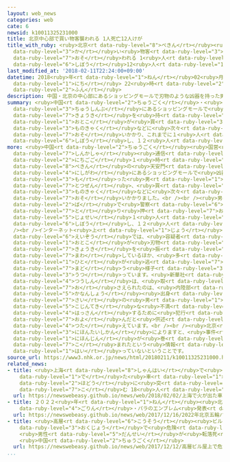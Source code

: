 ```yaml
---
layout: web_news
categories: web
cate: 6
newsid: k10011325231000
title: 北京中心部で買い物客襲われる 1人死亡12人けが
title_with_ruby: <ruby>北京<rt data-ruby-level="8">ぺきん</rt></ruby><ruby>中心部<rt data-ruby-level="3">ちゅうしんぶ</rt></ruby>で<ruby>買<rt
  data-ruby-level="3">か</rt></ruby>い<ruby>物客<rt data-ruby-level="3">ものきゃく</rt></ruby><ruby>襲<rt
  data-ruby-level="7">おそ</rt></ruby>われる 1<ruby>人<rt data-ruby-level="1">にん</rt></ruby><ruby>死亡<rt
  data-ruby-level="6">しぼう</rt></ruby>12<ruby>人<rt data-ruby-level="1">にん</rt></ruby>けが
last_modified_at: '2018-02-11T22:24:00+09:00'
datetime: 2018<ruby>年<rt data-ruby-level="1">ねん</rt></ruby>02<ruby>月<rt data-ruby-level="1">がつ</rt></ruby>11<ruby>日<rt
  data-ruby-level="1">にち</rt></ruby> 22<ruby>時<rt data-ruby-level="2">じ</rt></ruby>24<ruby>分<rt
  data-ruby-level="2">ふん</rt></ruby>
description: 中国・北京の中心部にあるショッピングモールで刃物のような凶器を持った男が買い物客などに次々と襲いかかり、これまでに１人が死亡し、１２人がけがをしました。
summary: <ruby>中国<rt data-ruby-level="2">ちゅうごく</rt></ruby>・<ruby>北京<rt data-ruby-level="8">ぺきん</rt></ruby>の<ruby>中心部<rt
  data-ruby-level="3">ちゅうしんぶ</rt></ruby>にあるショッピングモールで<ruby>刃物<rt data-ruby-level="7">はもの</rt></ruby>のような<ruby>凶器<rt
  data-ruby-level="7">きょうき</rt></ruby>を<ruby>持<rt data-ruby-level="3">も</rt></ruby>った<ruby>男<rt
  data-ruby-level="1">おとこ</rt></ruby>が<ruby>買<rt data-ruby-level="3">か</rt></ruby>い<ruby>物客<rt
  data-ruby-level="3">ものきゃく</rt></ruby>などに<ruby>次々<rt data-ruby-level="3">つぎつぎ</rt></ruby>と<ruby>襲<rt
  data-ruby-level="7">おそ</rt></ruby>いかかり、これまでに１<ruby>人<rt data-ruby-level="1">にん</rt></ruby>が<ruby>死亡<rt
  data-ruby-level="6">しぼう</rt></ruby>し、１２<ruby>人<rt data-ruby-level="1">にん</rt></ruby>がけがをしました。
more: <ruby>中国<rt data-ruby-level="2">ちゅうごく</rt></ruby><ruby>国営<rt data-ruby-level="5">こくえい</rt></ruby>の<ruby>新華社<rt
  data-ruby-level="7">しんかしゃ</rt></ruby><ruby>通信<rt data-ruby-level="4">つうしん</rt></ruby>によりますと、１１<ruby>日午後<rt
  data-ruby-level="2">にちごご</rt></ruby>１<ruby>時<rt data-ruby-level="2">じ</rt></ruby>ごろ、<ruby>北京<rt
  data-ruby-level="8">ぺきん</rt></ruby>の<ruby>天安門<rt data-ruby-level="3">てんあんもん</rt></ruby>の<ruby>西側<rt
  data-ruby-level="4">にしがわ</rt></ruby>にあるショッピングモールで<ruby>凶器<rt data-ruby-level="7">きょうき</rt></ruby>を<ruby>持<rt
  data-ruby-level="3">も</rt></ruby>った<ruby>男<rt data-ruby-level="1">おとこ</rt></ruby>が<ruby>突然<rt
  data-ruby-level="7">とつぜん</rt></ruby>、<ruby>買<rt data-ruby-level="3">か</rt></ruby>い<ruby>物客<rt
  data-ruby-level="3">ものきゃく</rt></ruby>などに<ruby>次々<rt data-ruby-level="3">つぎつぎ</rt></ruby>と<ruby>襲<rt
  data-ruby-level="7">おそ</rt></ruby>いかかりました。<br /><br /><ruby>男<rt data-ruby-level="1">おとこ</rt></ruby>はその<ruby>場<rt
  data-ruby-level="2">ば</rt></ruby>で<ruby>警察<rt data-ruby-level="6">けいさつ</rt></ruby>に<ruby>取<rt
  data-ruby-level="7">と</rt></ruby>り<ruby>押<rt data-ruby-level="7">お</rt></ruby>さえられましたが、これまでに<ruby>女性<rt
  data-ruby-level="5">じょせい</rt></ruby>１<ruby>人<rt data-ruby-level="1">にん</rt></ruby>が<ruby>死亡<rt
  data-ruby-level="6">しぼう</rt></ruby>し、１２<ruby>人<rt data-ruby-level="1">にん</rt></ruby>がけがをしたということです。<br
  /><br />インターネット<ruby>上<rt data-ruby-level="1">じょう</rt></ruby>に<ruby>投稿<rt data-ruby-level="7">とうこう</rt></ruby>された<ruby>映像<rt
  data-ruby-level="6">えいぞう</rt></ruby>では、<ruby>容疑者<rt data-ruby-level="6">ようぎしゃ</rt></ruby>とみられる<ruby>男<rt
  data-ruby-level="1">おとこ</rt></ruby>が<ruby>刃物<rt data-ruby-level="7">はもの</rt></ruby>のような<ruby>凶器<rt
  data-ruby-level="7">きょうき</rt></ruby>を<ruby>振<rt data-ruby-level="7">ふ</rt></ruby>り<ruby>回<rt
  data-ruby-level="7">まわ</rt></ruby>しているほか、<ruby>多<rt data-ruby-level="2">おお</rt></ruby>くの<ruby>人<rt
  data-ruby-level="1">ひと</rt></ruby>が<ruby>逃<rt data-ruby-level="7">に</rt></ruby>げ<ruby>惑<rt
  data-ruby-level="7">まど</rt></ruby>う<ruby>様子<rt data-ruby-level="3">ようす</rt></ruby>が<ruby>写<rt
  data-ruby-level="3">うつ</rt></ruby>っています。<ruby>新華社<rt data-ruby-level="7">しんかしゃ</rt></ruby><ruby>通信<rt
  data-ruby-level="4">つうしん</rt></ruby>は、<ruby>取<rt data-ruby-level="7">と</rt></ruby>り<ruby>押<rt
  data-ruby-level="7">お</rt></ruby>さえられたのは、<ruby>内陸部<rt data-ruby-level="4">ないりくぶ</rt></ruby>・<ruby>河南省<rt
  data-ruby-level="5">かなんしょう</rt></ruby><ruby>出身<rt data-ruby-level="3">しゅっしん</rt></ruby>の３５<ruby>歳<rt
  data-ruby-level="7">さい</rt></ruby>の<ruby>男<rt data-ruby-level="1">おとこ</rt></ruby>で、<ruby>個人的<rt
  data-ruby-level="5">こじんてき</rt></ruby>な<ruby>不満<rt data-ruby-level="4">ふまん</rt></ruby>を<ruby>発散<rt
  data-ruby-level="4">はっさん</rt></ruby>するために<ruby>犯行<rt data-ruby-level="5">はんこう</rt></ruby>に<ruby>及<rt
  data-ruby-level="7">およ</rt></ruby>んだと<ruby>供述<rt data-ruby-level="6">きょうじゅつ</rt></ruby>していると<ruby>伝<rt
  data-ruby-level="4">つた</rt></ruby>えています。<br /><br /><ruby>北京<rt data-ruby-level="8">ぺきん</rt></ruby>の<ruby>日本大使館<rt
  data-ruby-level="3">にほんたいしかん</rt></ruby>によりますと、<ruby>事件<rt data-ruby-level="5">じけん</rt></ruby>に<ruby>日本人<rt
  data-ruby-level="1">にほんじん</rt></ruby>が<ruby>巻<rt data-ruby-level="7">ま</rt></ruby>き<ruby>込<rt
  data-ruby-level="7">こ</rt></ruby>まれたという<ruby>情報<rt data-ruby-level="5">じょうほう</rt></ruby>は<ruby>入<rt
  data-ruby-level="1">はい</rt></ruby>っていないということです。
source_url: https://www3.nhk.or.jp/news/html/20180211/k10011325231000.html
related_news:
- title: <ruby>上海<rt data-ruby-level="8">しゃんはい</rt></ruby>で<ruby>火<rt data-ruby-level="1">ひ</rt></ruby>が<ruby>出<rt
    data-ruby-level="1">で</rt></ruby>た<ruby>車<rt data-ruby-level="1">くるま</rt></ruby>が<ruby>歩道<rt
    data-ruby-level="2">ほどう</rt></ruby>に<ruby>突<rt data-ruby-level="7">つ</rt></ruby>っ<ruby>込<rt
    data-ruby-level="7">こ</rt></ruby>む 18<ruby>人<rt data-ruby-level="1">にん</rt></ruby>けが
  url: https://newswebeasy.github.io/news/web/2018/02/02/上海で火が出た車が歩道に突っ込む-18人けが
- title: ２０２２<ruby>年<rt data-ruby-level="1">ねん</rt></ruby><ruby>北京<rt data-ruby-level="8">ぺきん</rt></ruby><ruby>五輪<rt
    data-ruby-level="4">ごりん</rt></ruby>・パラのエンブレム<ruby>発表<rt data-ruby-level="3">はっぴょう</rt></ruby>
  url: https://newswebeasy.github.io/news/web/2017/12/16/2022年北京五輪パラのエンブレム発表
- title: <ruby>高層<rt data-ruby-level="6">こうそう</rt></ruby><ruby>ビル<rt data-ruby-level="6">びる</rt></ruby><ruby>屋上<rt
    data-ruby-level="3">おくじょう</rt></ruby>で<ruby>危険<rt data-ruby-level="6">きけん</rt></ruby>なパフォーマンス
    <ruby>男性<rt data-ruby-level="5">だんせい</rt></ruby>が<ruby>転落死<rt data-ruby-level="3">てんらくし</rt></ruby>
    <ruby>中国<rt data-ruby-level="2">ちゅうごく</rt></ruby>
  url: https://newswebeasy.github.io/news/web/2017/12/12/高層ビル屋上で危険なパフォーマンス-男性が転落死-中国
...
```

